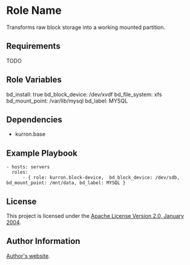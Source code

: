 Role Name
=========

Transforms raw block storage into a working mounted partition.

Requirements
------------

TODO

Role Variables
--------------

bd_install: true
bd_block_device: /dev/xvdf
bd_file_system: xfs
bd_mount_point: /var/lib/mysql
bd_label: MYSQL

Dependencies
------------

* kurron.base

Example Playbook
----------------

```
- hosts: servers
  roles:
      - { role: kurron.block-device,  bd_block_device: /dev/sdb, bd_mount_point: /mnt/data, bd_label: MYSQL }
```

License
-------

This project is licensed under the [Apache License Version 2.0, January 2004](http://www.apache.org/licenses/).

Author Information
------------------

[Author's website](http://jvmguy.com/).
